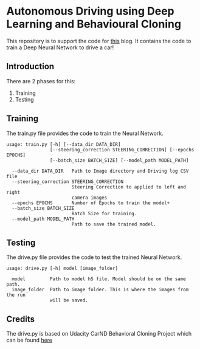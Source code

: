 # Autonomous Driving using Deep Learning and Behavioural Cloning
This repository is to support the code for [this](https://medium.com/@akarshzingade/autonomous-driving-using-deep-learning-and-behavioural-cloning-97983a57fe10) blog. It contains the code to train a Deep Neural Network to drive a car! 

## Introduction
There are 2 phases for this:
1) Training
2) Testing

## Training
The train.py file provides the code to train the Neural Network. 
```
usage: train.py [-h] [--data_dir DATA_DIR]
                [--steering_correction STEERING_CORRECTION] [--epochs EPOCHS]
                [--batch_size BATCH_SIZE] [--model_path MODEL_PATH]
                
  --data_dir DATA_DIR   Path to Image directory and Driving log CSV file
  --steering_correction STEERING_CORRECTION
                        Steering Correction to applied to left and right
                        camera images
  --epochs EPOCHS       Number of Epochs to train the model+
  --batch_size BATCH_SIZE
                        Batch Size for training.
  --model_path MODEL_PATH
                        Path to save the trained model.
```

## Testing 
The drive.py file provides the code to test the trained Neural Network.

```
usage: drive.py [-h] model [image_folder]

  model         Path to model h5 file. Model should be on the same path.
  image_folder  Path to image folder. This is where the images from the run
                will be saved.
```

## Credits
The drive.py is based on Udacity CarND Behavioral Cloning Project which can be found [here](https://github.com/udacity/CarND-Behavioral-Cloning-P3)
